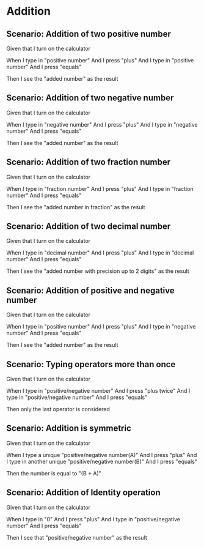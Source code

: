 # Addition

## Scenario: Addition of two positive number
  
  Given that I turn on the calculator
  
  When I type in "positive number"
  And I press "plus"
  And I type in "positive number"
  And I press "equals"
  
  Then I see the "added number" as the result

## Scenario: Addition of two negative number
  
  Given that I turn on the calculator
  
  When I type in "negative number"
  And I press "plus"
  And I type in "negative number"
  And I press "equals"
  
  Then I see the "added number" as the result

## Scenario: Addition of two fraction number
  
  Given that I turn on the calculator
  
  When I type in "fraction number"
  And I press "plus"
  And I type in "fraction number"
  And I press "equals"
  
  Then I see the "added number in fraction" as the result

## Scenario: Addition of two decimal number
  
  Given that I turn on the calculator
  
  When I type in "decimal number"
  And I press "plus"
  And I type in "decimal number"
  And I press "equals"
  
  Then I see the "added number with precision up to 2 digits" as the result

## Scenario: Addition of positive and negative number
  
  Given that I turn on the calculator
  
  When I type in "positive number"
  And I press "plus"
  And I type in "negative number"
  And I press "equals"
  
  Then I see the "added number" as the result

## Scenario: Typing operators more than once
  
  Given that I turn on the calculator
  
  When I type in "positive/negative number"
  And I press "plus twice"
  And I type in "positive/negative number"
  And I press "equals"
  
  Then only the last operator is considered

## Scenario: Addition is symmetric
  
  Given that I turn on the calculator
  
  When I type a unique "positive/negative number(A)"
  And I press "plus"
  And I type in another unique "positive/negative number(B)"
  And I press "equals"
  
  Then the number is equal to "(B + A)"

## Scenario: Addition of Identity operation
  
  Given that I turn on the calculator
  
  When I type in "0"
  And I press "plus"
  And I type in "positive/negative number"
  And I press "equals"
  
  Then I see that "positive/negative number" as the result
